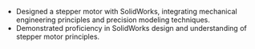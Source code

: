 -  Designed a stepper motor with SolidWorks, integrating mechanical engineering principles and precision modeling techniques.
-  Demonstrated proficiency in SolidWorks design and understanding of stepper motor principles.
